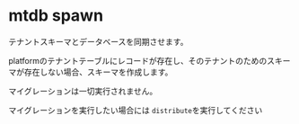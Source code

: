 # mtdb spawn

テナントスキーマとデータベースを同期させます。

platformのテナントテーブルにレコードが存在し、そのテナントのためのスキーマが存在しない場合、スキーマを作成します。

マイグレーションは一切実行されません。

マイグレーションを実行したい場合には `distribute`を実行してください
